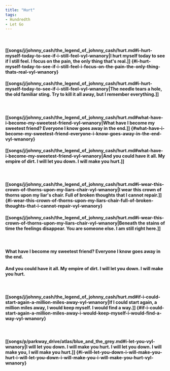 ```yaml
---
title: "Hurt"
tags:
- Hundredth
- Let Go
---
```

&nbsp;
#### [[songs/j/johnny_cash/the_legend_of_johnny_cash/hurt.md#i-hurt-myself-today-to-see-if-i-still-feel-vyl-wnanory|I hurt myself today to see if I still feel. I focus on the pain, the only thing that's real.]] {#i-hurt-myself-today-to-see-if-i-still-feel-i-focus-on-the-pain-the-only-thing-thats-real-vyl-wnanory}
#### [[songs/j/johnny_cash/the_legend_of_johnny_cash/hurt.md#i-hurt-myself-today-to-see-if-i-still-feel-vyl-wnanory|The needle tears a hole, the old familiar sting. Try to kill it all away, but I remember everything.]]
&nbsp;
#### [[songs/j/johnny_cash/the_legend_of_johnny_cash/hurt.md#what-have-i-become-my-sweetest-friend-vyl-wnanory|What have I become my sweetest friend? Everyone I know goes away in the end.]] {#what-have-i-become-my-sweetest-friend-everyone-i-know-goes-away-in-the-end-vyl-wnanory}
#### [[songs/j/johnny_cash/the_legend_of_johnny_cash/hurt.md#what-have-i-become-my-sweetest-friend-vyl-wnanory|And you could have it all. My empire of dirt. I will let you down. I will make you hurt.]]
&nbsp;
#### [[songs/j/johnny_cash/the_legend_of_johnny_cash/hurt.md#i-wear-this-crown-of-thorns-upon-my-liars-chair-vyl-wnanory|I wear this crown of thorns upon my liar's chair. Full of broken thoughts that I cannot repair.]] {#i-wear-this-crown-of-thorns-upon-my-liars-chair-full-of-broken-thoughts-that-i-cannot-repair-vyl-wnanory}
#### [[songs/j/johnny_cash/the_legend_of_johnny_cash/hurt.md#i-wear-this-crown-of-thorns-upon-my-liars-chair-vyl-wnanory|Beneath the stains of time the feelings disappear. You are someone else. I am still right here.]]
&nbsp;
#### What have I become my sweetest friend? Everyone I know goes away in the end.
#### And you could have it all. My empire of dirt. I will let you down. I will make you hurt.
&nbsp;
#### [[songs/j/johnny_cash/the_legend_of_johnny_cash/hurt.md#if-i-could-start-again-a-million-miles-away-vyl-wnanory|If I could start again, a million miles away, I would keep myself. I would find a way.]] {#if-i-could-start-again-a-million-miles-away-i-would-keep-myself-i-would-find-a-way-vyl-wnanory}
&nbsp;
#### [[songs/p/parkway_drive/atlas/blue_and_the_grey.md#i-let-you-vyl-wnanory|I will let you down. I will make you hurt. I will let you down. I will make you, I will make you hurt.]] {#i-will-let-you-down-i-will-make-you-hurt-i-will-let-you-down-i-will-make-you-i-will-make-you-hurt-vyl-wnanory}
